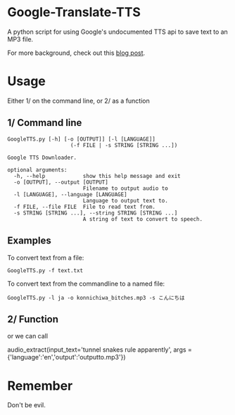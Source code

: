 Google-Translate-TTS
====================

A python script for using Google's undocumented TTS api to save text to an MP3 file.

For more background, check out this [blog post](http://www.hung-truong.com/blog/2013/04/26/hacking-googles-text-to-speech-api/).

Usage
=====
 Either 1/ on the command line, or 2/ as a function

1/ Command line
---

```
GoogleTTS.py [-h] [-o [OUTPUT]] [-l [LANGUAGE]]
                    (-f FILE | -s STRING [STRING ...])

Google TTS Downloader.

optional arguments:
  -h, --help            show this help message and exit
  -o [OUTPUT], --output [OUTPUT]
                        Filename to output audio to
  -l [LANGUAGE], --language [LANGUAGE]
                        Language to output text to.
  -f FILE, --file FILE  File to read text from.
  -s STRING [STRING ...], --string STRING [STRING ...]
                        A string of text to convert to speech.
```


Examples
---

To convert text from a file:

```
GoogleTTS.py -f text.txt
```

To convert text from the commandline to a named file:

```
GoogleTTS.py -l ja -o konnichiwa_bitches.mp3 -s こんにちは
```

2/ Function
---
or we can call

audio_extract(input_text='tunnel snakes rule apparently', args = {'language':'en','output':'outputto.mp3'})


Remember
===================
Don't be evil.


